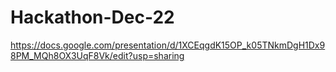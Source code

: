 # Hackathon-Dec-22
https://docs.google.com/presentation/d/1XCEqgdK15OP_k05TNkmDgH1Dx98PM_MQh8OX3UqF8Vk/edit?usp=sharing
